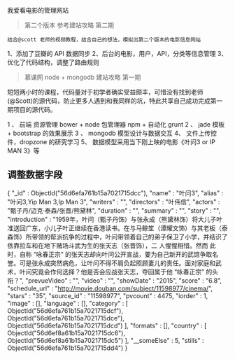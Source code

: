 
我爱看电影的管理网站

> 第二个版本 参考建站攻略 第二期

	结合@scott 老师的视频教程，结合自己的想法，模拟出第二个版本的电影信息网站

1、添加了豆瓣的 API 数据同步
2、后台的电影，用户，API，分类等信息管理
3、优化了代码结构，调整了路由规则


> 慕课网 node + mongodb 建站攻略 第一期

短短两小时的课程，代码量对于初学者确实受益颇丰，可惜没有找到老师(@Scott)的源代码，防止更多人遇到和我同样的坑，特此共享自己成功完成第一期项目的源代码。

1 、 前端 资源管理 bower + node 包管理器 npm  + 自动化 grunt 
2 、 jade 模板 + bootstrap 的效果展示
3 、 mongodb 模型设计与数据交互 
4、  文件上传控件，dropzone 的研究学习
5、  数据模型采用当下刚上映的电影《叶问3 or IP MAN 3》等

## 调整数据字段

{
    "_id" : ObjectId("56d6efa761b15a7021715dcc"),
    "name" : "叶问3",
    "alias" : "叶问3,Yip Man 3,Ip Man 3",
    "writers" : "",
    "directors" : "叶伟信",
    "actors" : "甄子丹/迈克·泰森/张晋/熊黛林",
    "duration" : "",
    "summary" : "",
    "story" : "",
    "introduction" : "1959年，叶问（甄子丹饰）与张永成（熊黛林饰）将大儿子叶准送回广东，小儿子叶正继续在香港读书。在与马鲸笙（谭耀文饰）与其老板（泰森饰）所带领的帮派抗争的过程中，叶问带领着自己的弟子保卫了小学，并结识了依靠拉车和在地下赌场斗武为生的张天志（张晋饰），二 人惺惺相惜。然而 此时，自称 “咏春正宗” 的张天志却向叶问公开宣战，要为自己新开的武馆争取名誉。可是张永成突然病危，让叶问不得不肩负起照顾妻儿的责任。面对家庭和武术，叶问究竟会作何选择？他是否会应战张天志，夺回属于他 “咏春正宗” 的头衔？",
    "prevueVideo" : "",
    "video" : "",
    "showDate" : "2015",
    "score" : "6.8",
    "schedule_url" : "http://movie.douban.com/subject/11598977/cinema/",
    "stars" : "35",
    "source_id" : "11598977",
    "pvcount" : 4475,
    "iorder" : 1,
    "image" : [],
    "language" : [],
    "category" : [ 
        ObjectId("56d6efa761b15a7021715dcf"), 
        ObjectId("56d6efa761b15a7021715dce"), 
        ObjectId("56d6efa761b15a7021715dcd")
    ],
    "formats" : [],
    "country" : [ 
        ObjectId("56d6ef8a61b15a7021715dc6"), 
        ObjectId("56d6ef8a61b15a7021715dc5")
    ],
    "__someElse" : 5,
    "stills" : ObjectId("56d6efa761b15a7021715dd4")
}
	
